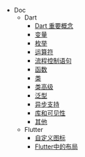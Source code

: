 * Doc
    * Dart
        * [Dart 重要概念](Dart/Dart重要概念.md)
        * [变量](Dart/变量.md)
        * [枚举](Dart/枚举.md)
        * [运算符](Dart/运算符.md)
        * [流程控制语句](Dart/流程控制语句.md)
        * [函数](Dart/函数.md)
        * [类](Dart/类.md)
        * [类高级](Dart/类高级.md)
        * [泛型](Dart/泛型.md)
        * [异步支持](Dart/异步支持.md)
        * [库和可见性](Dart/库和可见性.md)
        * [其他](Dart/其他.md)
    * Flutter
        * [自定义图标](Flutter/自定义图标.md)
        * [Flutter中的布局](Flutter/Flutter中的布局.md)
   

